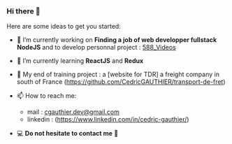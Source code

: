 ### Hi there 👋

<!--
**CedricGAUTHIER/CedricGAUTHIER** is a ✨ _special_ ✨ repository because its `README.md` (this file) appears on your GitHub profile.
-->
Here are some ideas to get you started:

- 🔭 I’m currently working on  **Finding a job of web developper fullstack NodeJS** and to develop personnal project : [588_Videos](https://github.com/CedricGAUTHIER/588_Videos)
- 🌱 I’m currently learning **ReactJS** and **Redux**
- 🚚 My end of training project : a [website for TDR] a freight company in south of France (https://github.com/CedricGAUTHIER/transport-de-fret) 
- 📫 How to reach me:
    - mail : cgauthier.dev@gmail.com
    - linkedin : (https://www.linkedin.com/in/cedric-gauthier/)
    
    
- 💻 **Do not hesitate to contact me** 🔔


